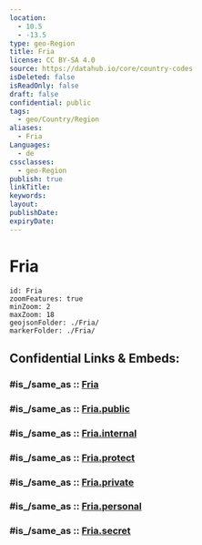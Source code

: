 ```yaml
---
location:
  - 10.5
  - -13.5
type: geo-Region
title: Fria
license: CC BY-SA 4.0
source: https://datahub.io/core/country-codes
isDeleted: false
isReadOnly: false
draft: false
confidential: public
tags:
  - geo/Country/Region
aliases:
  - Fria
Languages:
  - de
cssclasses:
  - geo-Region
publish: true
linkTitle:
keywords:
layout:
publishDate:
expiryDate:
---
```


# Fria

```leaflet
id: Fria
zoomFeatures: true 
minZoom: 2 
maxZoom: 18
geojsonFolder: ./Fria/
markerFolder: ./Fria/
```


## Confidential Links & Embeds: 

### #is_/same_as :: [Fria](/_Standards/Earth/Continent/Africa/Africa~West/Guinea/Regions~Guinea/Boké-Region/counties~Boké/Fria.md) 

### #is_/same_as :: [Fria.public](/_public/Earth/Continent/Africa/Africa~West/Guinea/Regions~Guinea/Boké-Region/counties~Boké/Fria.public.md) 

### #is_/same_as :: [Fria.internal](/_internal/Earth/Continent/Africa/Africa~West/Guinea/Regions~Guinea/Boké-Region/counties~Boké/Fria.internal.md) 

### #is_/same_as :: [Fria.protect](/_protect/Earth/Continent/Africa/Africa~West/Guinea/Regions~Guinea/Boké-Region/counties~Boké/Fria.protect.md) 

### #is_/same_as :: [Fria.private](/_private/Earth/Continent/Africa/Africa~West/Guinea/Regions~Guinea/Boké-Region/counties~Boké/Fria.private.md) 

### #is_/same_as :: [Fria.personal](/_personal/Earth/Continent/Africa/Africa~West/Guinea/Regions~Guinea/Boké-Region/counties~Boké/Fria.personal.md) 

### #is_/same_as :: [Fria.secret](/_secret/Earth/Continent/Africa/Africa~West/Guinea/Regions~Guinea/Boké-Region/counties~Boké/Fria.secret.md)

